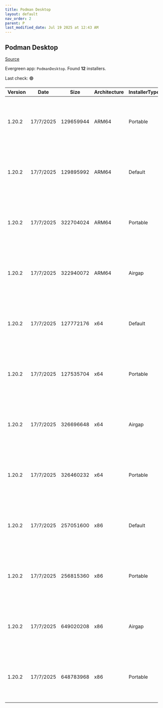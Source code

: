 ```yaml
---
title: Podman Desktop
layout: default
nav_order: 2
parent: P
last_modified_date: Jul 19 2025 at 12:43 AM
---
```


## Podman Desktop

[Source](https://github.com/podman-desktop/podman-desktop)

Evergreen app: `PodmanDesktop`. Found **12** installers.

Last check: 🟢

| Version | Date      | Size      | Architecture | InstallerType | Type | URI                                                                                                                                                                                                                                                |
| ------- | --------- | --------- | ------------ | ------------- | ---- | -------------------------------------------------------------------------------------------------------------------------------------------------------------------------------------------------------------------------------------------------- |
| 1.20.2  | 17/7/2025 | 129659944 | ARM64        | Portable      | exe  | [https://github.com/podman-desktop/podman-desktop/releases/download/v1.20.2/podman-desktop-1.20.2-arm64.exe](https://github.com/podman-desktop/podman-desktop/releases/download/v1.20.2/podman-desktop-1.20.2-arm64.exe)                           |
| 1.20.2  | 17/7/2025 | 129895992 | ARM64        | Default       | exe  | [https://github.com/podman-desktop/podman-desktop/releases/download/v1.20.2/podman-desktop-1.20.2-setup-arm64.exe](https://github.com/podman-desktop/podman-desktop/releases/download/v1.20.2/podman-desktop-1.20.2-setup-arm64.exe)               |
| 1.20.2  | 17/7/2025 | 322704024 | ARM64        | Portable      | exe  | [https://github.com/podman-desktop/podman-desktop/releases/download/v1.20.2/podman-desktop-airgap-1.20.2-arm64.exe](https://github.com/podman-desktop/podman-desktop/releases/download/v1.20.2/podman-desktop-airgap-1.20.2-arm64.exe)             |
| 1.20.2  | 17/7/2025 | 322940072 | ARM64        | Airgap        | exe  | [https://github.com/podman-desktop/podman-desktop/releases/download/v1.20.2/podman-desktop-airgap-1.20.2-setup-arm64.exe](https://github.com/podman-desktop/podman-desktop/releases/download/v1.20.2/podman-desktop-airgap-1.20.2-setup-arm64.exe) |
| 1.20.2  | 17/7/2025 | 127772176 | x64          | Default       | exe  | [https://github.com/podman-desktop/podman-desktop/releases/download/v1.20.2/podman-desktop-1.20.2-setup-x64.exe](https://github.com/podman-desktop/podman-desktop/releases/download/v1.20.2/podman-desktop-1.20.2-setup-x64.exe)                   |
| 1.20.2  | 17/7/2025 | 127535704 | x64          | Portable      | exe  | [https://github.com/podman-desktop/podman-desktop/releases/download/v1.20.2/podman-desktop-1.20.2-x64.exe](https://github.com/podman-desktop/podman-desktop/releases/download/v1.20.2/podman-desktop-1.20.2-x64.exe)                               |
| 1.20.2  | 17/7/2025 | 326696648 | x64          | Airgap        | exe  | [https://github.com/podman-desktop/podman-desktop/releases/download/v1.20.2/podman-desktop-airgap-1.20.2-setup-x64.exe](https://github.com/podman-desktop/podman-desktop/releases/download/v1.20.2/podman-desktop-airgap-1.20.2-setup-x64.exe)     |
| 1.20.2  | 17/7/2025 | 326460232 | x64          | Portable      | exe  | [https://github.com/podman-desktop/podman-desktop/releases/download/v1.20.2/podman-desktop-airgap-1.20.2-x64.exe](https://github.com/podman-desktop/podman-desktop/releases/download/v1.20.2/podman-desktop-airgap-1.20.2-x64.exe)                 |
| 1.20.2  | 17/7/2025 | 257051600 | x86          | Default       | exe  | [https://github.com/podman-desktop/podman-desktop/releases/download/v1.20.2/podman-desktop-1.20.2-setup.exe](https://github.com/podman-desktop/podman-desktop/releases/download/v1.20.2/podman-desktop-1.20.2-setup.exe)                           |
| 1.20.2  | 17/7/2025 | 256815360 | x86          | Portable      | exe  | [https://github.com/podman-desktop/podman-desktop/releases/download/v1.20.2/podman-desktop-1.20.2.exe](https://github.com/podman-desktop/podman-desktop/releases/download/v1.20.2/podman-desktop-1.20.2.exe)                                       |
| 1.20.2  | 17/7/2025 | 649020208 | x86          | Airgap        | exe  | [https://github.com/podman-desktop/podman-desktop/releases/download/v1.20.2/podman-desktop-airgap-1.20.2-setup.exe](https://github.com/podman-desktop/podman-desktop/releases/download/v1.20.2/podman-desktop-airgap-1.20.2-setup.exe)             |
| 1.20.2  | 17/7/2025 | 648783968 | x86          | Portable      | exe  | [https://github.com/podman-desktop/podman-desktop/releases/download/v1.20.2/podman-desktop-airgap-1.20.2.exe](https://github.com/podman-desktop/podman-desktop/releases/download/v1.20.2/podman-desktop-airgap-1.20.2.exe)                         |
